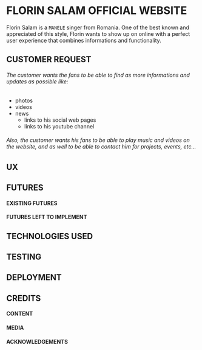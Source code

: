 # FLORIN SALAM OFFICIAL WEBSITE

Florin Salam is a `MANELE` singer from Romania. One of the best known and appreciated of this style, Florin
wants to show up on online with a perfect user experience that combines informations and functionality.


## CUSTOMER REQUEST

###### The customer wants the fans to be able to find as more informations and updates as possible like:
* photos
* videos
* news
    * links to his social web pages 
    * links to his youtube channel
###### Also, the customer wants his fans to be able to play music and videos on the website, and as well to be able to contact him for projects, events, etc...


## UX



## FUTURES


#### EXISTING FUTURES


#### FUTURES LEFT TO IMPLEMENT


## TECHNOLOGIES USED


## TESTING


## DEPLOYMENT


## CREDITS

#### CONTENT

#### MEDIA 

#### ACKNOWLEDGEMENTS



